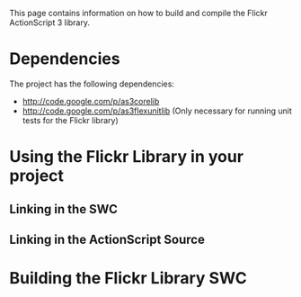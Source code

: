 This page contains information on how to build and compile the Flickr ActionScript 3 library.

# Dependencies #

The project has the following dependencies:
  * http://code.google.com/p/as3corelib
  * http://code.google.com/p/as3flexunitlib (Only necessary for running unit tests for the Flickr library)


# Using the Flickr Library in your project #
## Linking in the SWC ##
## Linking in the ActionScript Source ##

# Building the Flickr Library SWC #